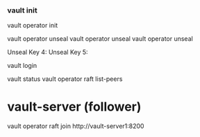 
### vault init
vault operator init

vault operator unseal 
vault operator unseal 
vault operator unseal 

Unseal Key 4: 
Unseal Key 5: 

vault login 

vault status
vault operator raft list-peers


# vault-server (follower)
vault operator raft join http://vault-server1:8200

